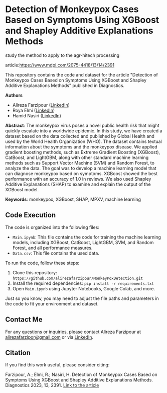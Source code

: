 # Detection of Monkeypox Cases Based on Symptoms Using XGBoost and Shapley Additive Explanations Methods
 study the method to apply to the agr-hitech processing

 article:https://www.mdpi.com/2075-4418/13/14/2391


This repository contains the code and dataset for the article "Detection of Monkeypox Cases Based on Symptoms Using XGBoost and Shapley Additive Explanations Methods" published in Diagnostics.

**Authors**
- Alireza Farzipour ([LinkedIn](https://www.linkedin.com/in/afrzp))
- Roya Elmi ([LinkedIn](https://www.linkedin.com/in/royaelmi))
- Hamid Nasiri ([LinkedIn](https://www.linkedin.com/in/hamid-nasiri-b5555487/))

**Abstract**:
The monkeypox virus poses a novel public health risk that might quickly escalate into a worldwide epidemic. In this study, we have created a dataset based on the data collected and published by Global Health and used by the World Health Organization (WHO). The dataset contains textual information about the symptoms and the monkeypox disease. We applied gradient boosting methods, such as Extreme Gradient Boosting (XGBoost), CatBoost, and LightGBM, along with other standard machine learning methods such as Support Vector Machine (SVM) and Random Forest, to analyze the data. The goal was to develop a machine learning model that can diagnose monkeypox based on symptoms. XGBoost showed the best performance with an accuracy of 1.0 in reviews. We also used Shapley Additive Explanations (SHAP) to examine and explain the output of the XGBoost model.

**Keywords**: monkeypox, XGBoost, SHAP, MPXV, machine learning

## Code Execution
The code is organized into the following files:

- `Main.ipynb`: This file contains the code for training the machine learning models, including XGBoost, CatBoost, LightGBM, SVM, and Random Forest, and all performance measures.
- `Data.csv`: This file contains the used data.

To run the code, follow these steps:
1. Clone this repository: `https://github.com/alirezafarzipour/MonkeyPoxDetection.git`
2. Install the required dependencies: `pip install -r requirements.txt`
3. Open `Main.ipynb` using Jupyter Notebooks, Google Colab, and more.

Just so you know, you may need to adjust the file paths and parameters in the code to fit your environment and dataset.

## Contact Me
For any questions or inquiries, please contact Alireza Farzipour at alirezafarzipor@gmail.com or via [LinkedIn](https://www.linkedin.com/in/afrzp).

## Citation
If you find this work useful, please consider citing:

Farzipour, A.; Elmi, R.; Nasiri, H. Detection of Monkeypox Cases Based on Symptoms Using XGBoost and Shapley Additive Explanations Methods. Diagnostics 2023, 13, 2391. [Link to the article](https://www.mdpi.com/2075-4418/13/14/2391)

